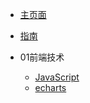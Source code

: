 <!-- * [封面](/) -->
* [主页面](/README.md)

* [指南](/guide.md)

* 01前端技术
	* [JavaScript](01/JavaScript/) 
	* [echarts](01/echarts/)
